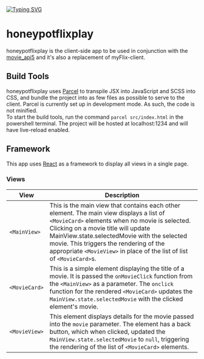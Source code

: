 [![Typing SVG](https://readme-typing-svg.herokuapp.com?color=%23F7A12C&duration=5500&width=550&lines=hello+!+thank+you+for+visiting+honeypotflix+app+repository)](https://git.io/typing-svg)


# honeypotflixplay 


honeypotflixplay is the client-side app to be used in conjunction with the [movie_api5](https://xurros.github.io/movie_api5/) and it's also a replacement of myFlix-client.

## Build Tools
honeypotflixplay uses [Parcel](https://parceljs.org/docs/) to transpile JSX into JavaScript and SCSS into CSS, and bundle the project into as few files as possible to serve to the client. Parcel is currently set up in development mode. As such, the code is not minified.  
To start the build tools, run the command `parcel src/index.html` in the powershell terminal. The project will be hosted at localhost:1234 and will have live-reload enabled.
## Framework
This app uses [React](https://reactjs.org/docs/getting-started.html) as a framework to display all views in a single page.
### Views
| View | Description |
| --- | --- |
| `<MainView>` | This is the main view that contains each other element. The main view displays a list of `<MovieCard>` elements when no movie is selected. Clicking on a movie title will update MainView.state.selectedMovie with the selected movie. This triggers the rendering of the appropriate `<MovieView>` in place of the list of list of `<MovieCard>`s. |
| `<MovieCard>` | This is a simple element displaying the title of a movie. It is passed the `onMovieClick` function from the `<MainView>` as a parameter. The `onclick` function for the rendered `<MovieCard>` updates the `MainView.state.selectedMovie` with the clicked element's movie. |
| `<MovieView>` | This element displays details for the movie passed into the `movie` parameter. The element has a back button, which when clicked, updated the `MainView.state.selectedMovie` to `null`, triggering the rendering of the list of `<MovieCard>` elements. |
